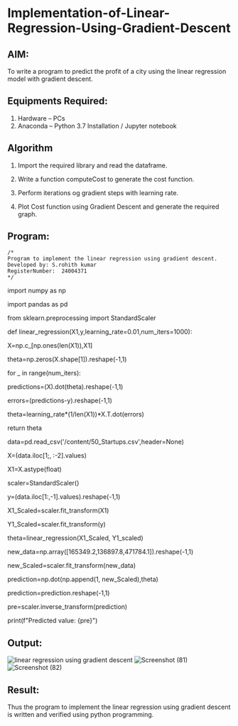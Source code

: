 # Implementation-of-Linear-Regression-Using-Gradient-Descent

## AIM:
To write a program to predict the profit of a city using the linear regression model with gradient descent.

## Equipments Required:
1. Hardware – PCs
2. Anaconda – Python 3.7 Installation / Jupyter notebook

## Algorithm
1. Import the required library and read the dataframe.

2. Write a function computeCost to generate the cost function.

3. Perform iterations og gradient steps with learning rate.

4. Plot Cost function using Gradient Descent and generate the required graph.

## Program:
```
/*
Program to implement the linear regression using gradient descent.
Developed by: S.rohith kumar
RegisterNumber:  24004371
*/
```
import numpy as np

import pandas as pd

from sklearn.preprocessing import StandardScaler

def linear_regression(X1,y,learning_rate=0.01,num_iters=1000):

 X=np.c_[np.ones(len(X1)),X1]

 theta=np.zeros(X.shape[1]).reshape(-1,1)

 for _ in range(num_iters):

 predictions=(X).dot(theta).reshape(-1,1)

 errors=(predictions-y).reshape(-1,1)

 theta=learning_rate*(1/len(X1))*X.T.dot(errors)

 return theta

 data=pd.read_csv('/content/50_Startups.csv',header=None)

 X=(data.iloc[1;, :-2].values)

 X1=X.astype(float)

 scaler=StandardScaler()

 y=(data.iloc[1:,-1].values).reshape(-1,1)

 X1_Scaled=scaler.fit_transform(X1)

 Y1_Scaled=scaler.fit_transform(y)

 theta=linear_regression(X1_Scaled, Y1_scaled)

 new_data=np.array([165349.2,136897.8,471784.1]).reshape(-1,1)

 new_Scaled=scaler.fit_transform(new_data)

 prediction=np.dot(np.append(1, new_Scaled),theta)

 prediction=prediction.reshape(-1,1)

 pre=scaler.inverse_transform(prediction)

 print(f"Predicted value: {pre}")
 
## Output:
![linear regression using gradient descent](sam.png)
![Screenshot (81)](https://github.com/user-attachments/assets/f5518363-711c-4254-b9f3-7562e96a521a)
![Screenshot (82)](https://github.com/user-attachments/assets/a1f6015c-f3b3-4709-a400-04981972ccad)


## Result:
Thus the program to implement the linear regression using gradient descent is written and verified using python programming.
